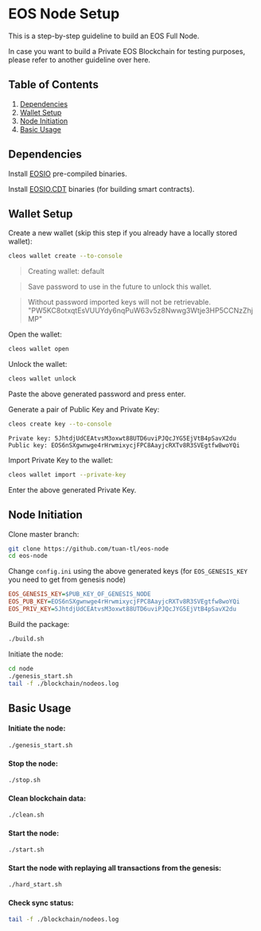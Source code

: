 # EOS Node Setup
This is a step-by-step guideline to build an EOS Full Node.

In case you want to build a Private EOS Blockchain for testing purposes, please refer to another guideline over here.

## Table of Contents
1. [Dependencies](#dependencies)
2. [Wallet Setup](#wallet-setup)
3. [Node Initiation](#node-initiation)
4. [Basic Usage](#basic-usage)
## Dependencies
Install [EOSIO](https://github.com/EOSIO/eos) pre-compiled binaries.

Install [EOSIO.CDT](https://github.com/EOSIO/eosio.cdt) binaries (for building smart contracts).

## Wallet Setup 
Create a new wallet (skip this step if you already have a locally stored wallet):
```sh
cleos wallet create --to-console
```

> Creating wallet: default

> Save password to use in the future to unlock this wallet.

> Without password imported keys will not be retrievable.
> "PW5KC8otxqtEsVUUYdy6nqPuW63v5z8Nwwg3Wtje3HP5CCNzZhjMP"

Open the wallet:
```sh
cleos wallet open
```
Unlock the wallet:
```sh
cleos wallet unlock
```
Paste the above generated password and press enter.

Generate a pair of Public Key and Private Key:
```sh
cleos create key --to-console
```

```
Private key: 5JhtdjUdCEAtvsM3oxwt88UTD6uviPJQcJYG5EjVtB4pSavX2du
Public key: EOS6nSXgwnwge4rHrwmixycjFPC8AayjcRXTv8R3SVEgtfw8woYQi
```

Import Private Key to the wallet:
```sh
cleos wallet import --private-key
```
Enter the above generated Private Key.
## Node Initiation
Clone master branch:
```sh
git clone https://github.com/tuan-tl/eos-node
cd eos-node
```
Change ```config.ini``` using the above generated keys (for `EOS_GENESIS_KEY` you need to get from genesis node)
```ini
EOS_GENESIS_KEY=$PUB_KEY_OF_GENESIS_NODE
EOS_PUB_KEY=EOS6nSXgwnwge4rHrwmixycjFPC8AayjcRXTv8R3SVEgtfw8woYQi
EOS_PRIV_KEY=5JhtdjUdCEAtvsM3oxwt88UTD6uviPJQcJYG5EjVtB4pSavX2du
```
Build the package:
```sh
./build.sh
```
Initiate the node:
```sh
cd node
./genesis_start.sh
tail -f ./blockchain/nodeos.log
```
## Basic Usage
#### Initiate the node:

```sh
./genesis_start.sh
```
#### Stop the node:
```sh
./stop.sh
```
#### Clean blockchain data:
```sh
./clean.sh
```
#### Start the node:

```sh
./start.sh
```
#### Start the node with replaying all transactions from the genesis:
```sh
./hard_start.sh
```

#### Check sync status:
```sh
tail -f ./blockchain/nodeos.log
```